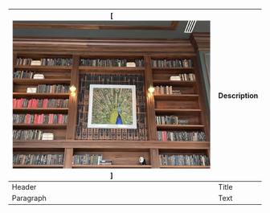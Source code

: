 

| [![图像1](image1.png "im1")]| Description |
| ----------- | ----------- |
| Header      | Title       |
| Paragraph   | Text        |
